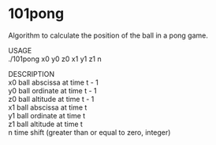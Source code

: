 # 101pong

Algorithm to calculate the position of the ball in a pong game.  

USAGE  
     ./101pong x0 y0 z0 x1 y1 z1 n  

DESCRIPTION  
    x0  ball abscissa at time t - 1  
    y0  ball ordinate at time t - 1  
    z0  ball altitude at time t - 1  
    x1  ball abscissa at time t  
    y1  ball ordinate at time t  
    z1  ball altitude at time t  
    n   time shift (greater than or equal to zero, integer)  
